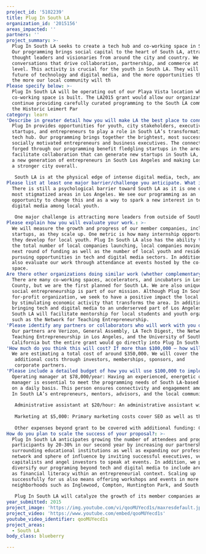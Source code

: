 ```yaml
---
project_id: '5102239'
title: Plug In South LA
organization_id: '2015156'
areas_impacted: ''
partners: ''
project_summary: >-
  Plug In South LA seeks to create a tech hub and co-working space in South LA.
  Our programming brings social capital to the heart of South LA, attracting
  thought leaders and visionaries from around the city and country. We create
  conversations that drive collaboration, partnership, and commerce at the local
  level. This activity is crucial for the youth in South LA. They will shape the
  future of technology and digital media, and the more opportunities they see,
  the more our local community will th
Please specify below: >-
  Plug In South LA will be operating out of our Playa Vista location while our
  co-working space is built. The LA2015 grant would allow our organization to
  continue providing carefully curated programming to the South LA community at
  the Historic Leimert Par
category: learn
'Describe in greater detail how you will make LA the best place to connect:': >-
  Plug In provides opportunities for youth, city stakeholders, executives,
  startups, and entrepreneurs to play a role in South LA’s transformation into a
  tech hub. Our programming brings together the brightest, most successful, and
  socially motivated entrepreneurs and business executives. The connections
  forged through our programming benefit fledgling startups in the area. We
  facilitate collaboration that can generate new startups in South LA, inspiring
  a new generation of entrepreneurs in South Los Angeles and making Los Angeles
  a stronger city overall. 
   
   South LA is at the physical edge of intense digital media, tech, and entrepreneurial activity. There are about 1,700 startups and digital media-focused companies within a four-mile radius just outside of — but not in — South LA. Same with dozens of incubators, accelerators, and co-working spaces. Our area remains a tech desert. Our neighborhood didn’t make the top 10 highest funded startup neighborhoods list recently compiled by the online startup community Built in LA. Plug In will change this by infusing South LA with the programming and infrastructure needed to transform it into a viable place for startups. Our Digital and Beyond in LA series provides community education and awareness about the rapidly changing local economy within STEM sectors in the greater Los Angeles area, bringing water to the tech desert.
Please list at least one major barrier/challenge you anticipate. What is your strategy for overcoming these obstacles?: >-
  There is still a psychological barrier toward South LA as it is one of the
  most stigmatized areas in Los Angeles. We see our programming as an
  opportunity to change this and as a way to spark a new interest in tech and
  digital media among local youth. 
   
   One major challenge is attracting more leaders from outside of South LA to come here in order to demonstrate that South LA is a place where new ideas can be born. We are confident that this challenge is surmountable. Plug In South LA gives the country’s top innovators a compelling reason to be part of South LA’s transformation. It’s an opportunity to help us create an entirely new vibrant ecosystem through a pay it forward approach in mentoring and inspiring local youth to pursue entrepreneurship and careers in tech and digital media. .
Please explain how you will evaluate your work.: >-
  We will measure the growth and progress of our member companies, including
  startups, as they scale up. One metric is how many internship opportunities
  they develop for local youth. Plug In South LA also has the ability to track
  the total number of local companies launching, local companies moving into the
  next round of funding as well as the number of local youth and residents
  pursuing opportunities in tech and digital media sectors. In addition, we can
  also evaluate our work through attendance at events hosted by the co-working
  space.
Are there other organizations doing similar work (whether complementary or competitive)? What is unique about your proposed approach?: >-
  There are many co-working spaces, accelerators, and incubators in Los Angeles
  County, but we are the first planned for South LA. We are also unique because
  social entrepreneurship is part of our mission. Although Plug In South LA is a
  for-profit organization, we seek to have a positive impact the local community
  by stimulating economic activity that transforms the area. In addition to
  bringing tech and digital media to an underserved part of Los Angeles, Plug In
  South LA will facilitate mentorship for local students and youth organizations
  such as the Network for Teaching Entrepreneurship.
'Please identify any partners or collaborators who will work with you on this project. How much of the $100,000 grant award will each partner receive?': >-
  Our partners are Verizon, General Assembly, LA Tech Digest, the Network for
  Teaching Entrepreneurship in Los Angeles, and the University of Southern
  California but the entire grant would go directly into Plug In South LA.
'How much do you think this will cost? If more than $100,000 – how will you cover the additional costs?': |-
  We are estimating a total cost of around $350,000. We will cover the 
   additional costs through investors, memberships, sponsors, and 
   corporate partners.
'Please include a detailed budget of how you will use $100,000 to implement this project.': >-
  Operating manager at $78,000/year: Having an experienced, energetic operating
  manager is essential to meet the programming needs of South LA-based startups
  on a daily basis. This person ensures connectivity and engagement among Plug
  In South LA’s entrepreneurs, mentors, advisors, and the local community.
   
   Administrative assistant at $20/hour: An administrative assistant will be necessary for managing day-to-day communications and operational tasks related to programming and the needs of Plug In South LA’s member entrepreneurs.
   
   Marketing at $5,000: Primary marketing costs cover SEO as well as third party contractors or vendors to assist with marketing strategy across social and mobile media, driving awareness and engagement around our programming and mission to create a tech hub in South LA.
   
   Other expenses beyond grant to be covered with additional funding: Conferences, Transportation and travel-related expenses, Utilities, Technology Licenses, Insurance, Capital expenditures
How do you plan to scale the success of your proposal?: >-
  Plug In South LA anticipates growing the number of attendees and program
  participants by 20-30% in our second year by increasing our partnerships with
  surrounding educational institutions as well as expanding our professional
  network and sphere of influence by inviting successful executives, venture
  capitalists and angel investors to speak at events. In addition, we plan to
  diversify our programing beyond tech and digital media to include areas such
  as financial literacy within an entrepreneurial context. Scaling up
  successfully for us also means offering workshops and events in more South LA
  neighborhoods such as Inglewood, Compton, Huntington Park, and South Gate. 
   
   Plug In South LA will catalyze the growth of its member companies and startups with its mentorship program and connections to venture capital. As Plug In South LA members become successful and hire more employees they will move out to larger dedicated office spaces in the surrounding community increasing economic activity. After proving to be a successful business model for generating and growing businesses Plug In will seek to open more co-working locations branching out to the South and East.
year_submitted: 2015
project_image: 'https://img.youtube.com/vi/qooMUYecd1s/maxresdefault.jpg'
project_video: 'https://www.youtube.com/embed/qooMUYecd1s'
youtube_video_identifier: qooMUYecd1s
project_areas:
  - South LA
body_class: blueberry

---
```

